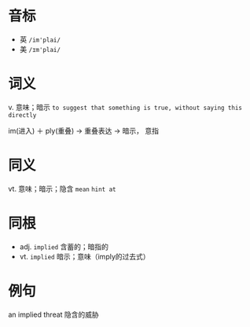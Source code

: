 # 音标

- 英 `/im'plai/`
- 美 `/ɪm'plai/`

# 词义

v. 意味；暗示
`to suggest that something is true, without saying this directly`



im(进入) ＋ ply(重叠) → 重叠表达 → 暗示， 意指

# 同义

vt. 意味；暗示；隐含
`mean` `hint at`

# 同根

- adj. `implied` 含蓄的；暗指的
- vt. `implied` 暗示；意味（imply的过去式）

# 例句

an implied threat
隐含的威胁


